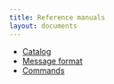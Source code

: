 ```yaml
---
title: Reference manuals
layout: documents
---
```


 * [Catalog](catalog/)
 * [Message format](message/)
 * [Commands](commands/)
